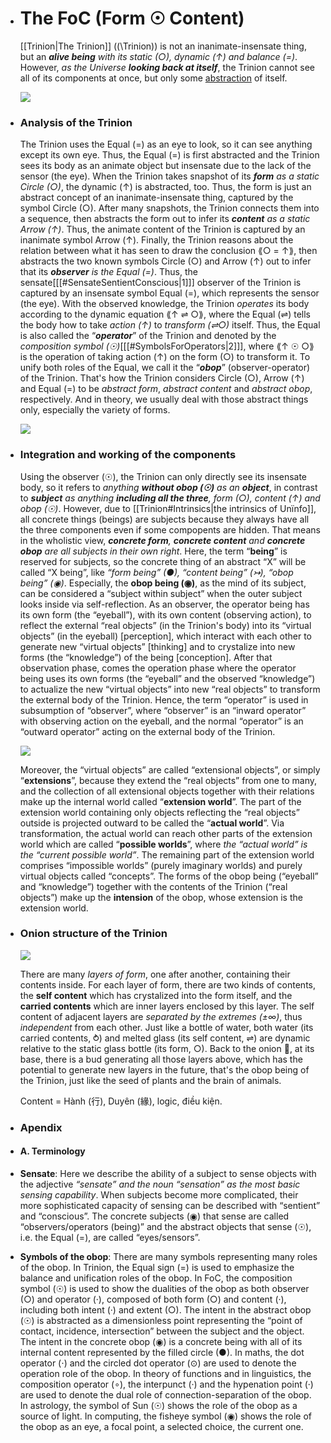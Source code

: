 

- # The FoC (Form ☉ Content)
  
  [[Trinion|The Trinion]] (\(\Trinion\)) is not an inanimate-insensate thing, but an _**alive being** with its static (○), dynamic (↑) and balance (=)_. However, _as the Universe **looking back at itself**_, the Trinion cannot see all of its components at once, but only some [abstraction](https://en.wikipedia.org/wiki/Abstraction) of itself.
  
  ![](OuroborosUniverse.png)
- ### Analysis of the Trinion
  
  The Trinion uses the Equal (=) as an eye to look, so it can see anything except its own eye. Thus, the Equal (=) is first abstracted and the Trinion sees its body as an animate object but insensate due to the lack of the sensor (the eye). When the Trinion takes snapshot of its _**form** as a static Circle (○)_, the dynamic (↑) is abstracted, too. Thus, the form is just an abstract concept of an inanimate-insensate thing, captured by the symbol Circle (○). After many snapshots, the Trinion connects them into a sequence, then abstracts the form out to infer its _**content** as a static Arrow (↑)_. Thus, the animate content of the Trinion is captured by an inanimate symbol Arrow (↑). Finally, the Trinion reasons about the relation between what it has seen to draw the conclusion ⟪○ = ↑⟫, then abstracts the two known symbols Circle (○) and Arrow (↑) out to infer that its _**observer** is the Equal (=)_. Thus, the sensate[[[#SensateSentientConscious|1]]] observer of the Trinion is captured by an insensate symbol Equal (=), which represents the sensor (the eye). With the observed knowledge, the Trinion _operates_ its body according to the dynamic equation ⟪↑ ⇌ ○⟫, where the Equal (⇌) tells the body how to take _action (↑)_ to _transform (⇌○)_ itself. Thus, the Equal is also called the “_**operator**_” of the Trinion and denoted by the _composition symbol (☉)_[[[#SymbolsForOperators|2]]], where ⟪↑ ☉ ○⟫ is the operation of taking action (↑) on the form (○) to transform it. To unify both roles of the Equal, we call it the “_**obop**_” (observer-operator) of the Trinion. That's how the Trinion considers Circle (○), Arrow (↑) and Equal (=) to be _abstract form_, _abstract content_ and _abstract obop_, respectively. And in theory, we usually deal with those abstract things only, especially the variety of forms.
  
  ![](pub%204.png)
- ### Integration and working of the components
  
  Using the observer (☉), the Trinion can only directly see its insensate body, so it refers to _anything **without obop (☉)** as an **object**_, in contrast to _**subject** as anything **including all the three**, form (○), content (↑) and obop (☉)_. However, due to [[Trinion#Intrinsics|the intrinsics of Unïnfo]], all concrete things (beings) are subjects because they always have all the three components even if some compopents are hidden. That means in the wholistic view, _**concrete form**, **concrete content** and **concrete obop** are all subjects in their own right_. Here, the term “**being**” is reserved for subjects, so the concrete thing of an abstract “X” will be called “X being”, like _“form being” (●), “content being” (↣), “obop being” (◉)_. Especially, the **obop being (◉)**, as the mind of its subject, can be considered a “subject within subject” when the outer subject looks inside via self-reflection. As an observer, the operator being has its own form (the “eyeball”), with its own content (observing action), to reflect the external “real objects” (in the Trinion's body) into its “virtual objects” (in the eyeball) [perception], which interact with each other to generate new “virtual objects” [thinking] and to crystalize into new forms (the “knowledge”) of the being [conception]. After that observation phase, comes the operation phase where the operator being uses its own forms (the “eyeball” and the observed “knowledge”) to actualize the new “virtual objects” into new “real objects” to transform the external body of the Trinion. Hence, the term “operator” is used in subsumption of “observer”, where “observer” is an “inward operator” with observing action on the eyeball, and the normal “operator” is an “outward operator” acting on the external body of the Trinion.
  
  ![](pub%205.png)
  
  Moreover, the “virtual objects” are called “extensional objects”, or simply “**extensions**”, because they extend the “real objects” from one to many, and the collection of all extensional objects together with their relations make up the internal world called “**extension world**”. The part of the extension world containing only objects reflecting the “real objects” outside is projected outward to be called the “**actual world**”. Via transformation, the actual world can reach other parts of the extension world which are called “**possible worlds**”, where _the “actual world” is the “current possible world”_. The remaining part of the extension world comprises “impossible worlds” (purely imaginary worlds) and purely virtual objects called “concepts”. The forms of the obop being (“eyeball” and “knowledge”) together with the contents of the Trinion (“real objects”) make up the **intension** of the obop, whose extension is the extension world.
- ### Onion structure of the Trinion
  
  ![](Trinion-onion.png)
  
  There are many _layers of form_, one after another, containing their contents inside. For each layer of form, there are two kinds of contents, the **self content** which has crystalized into the form itself, and the **carried contents** which are inner layers enclosed by this layer. The self content of adjacent layers are _separated by the extremes (±∞)_, thus _independent_ from each other. Just like a bottle of water, both water (its carried contents, ⥁) and melted glass (its self content, ⇌) are dynamic relative to the static glass bottle (its form, ○). Back to the onion 🧅, at its base, there is a bud generating all those layers above, which has the potential to generate new layers in the future, that's the obop being of the Trinion, just like the seed of plants and the brain of animals.
  
  Content = Hành (行), Duyên (緣), logic, điều kiện.
- ### Apendix
- #### A. Terminology
- **Sensate**: Here we describe the ability of a subject to sense objects with the adjective _“sensate” and the noun “sensation” as the most basic sensing capability_. When subjects become more complicated, their more sophisticated capacity of sensing can be described with “sentient” and “conscious”. The concrete subjects (◉) that sense are called “observers/operators (being)” and the abstract objects that sense (☉), i.e. the Equal (=), are called “eyes/sensors”.
- **Symbols of the obop**: There are many symbols representing many roles of the obop. In Trinion, the Equal sign (=) is used to emphasize the balance and unification roles of the obop. In FoC, the composition symbol (☉) is used to show the dualities of the obop as both observer (○) and operator (·), composed of both form (○) and content (·), including both intent (·) and extent (○). The intent in the abstract obop (☉) is abstracted as a dimensionless point representing the “point of contact, incidence, intersection” between the subject and the object. The intent in the concrete obop (◉) is a concrete being with all of its internal content represented by the filled circle (●). In maths, the dot operator (⋅) and the circled dot operator (⊙) are used to denote the operation role of the obop. In theory of functions and in linguistics, the composition operator (∘), the interpunct (·) and the hypenation point (‧) are used to denote the dual role of connection-separation of the obop. In astrology, the symbol of Sun (☉) shows the role of the obop as a source of light. In computing, the fisheye symbol (◉) shows the role of the obop as an eye, a focal point, a selected choice, the current one.